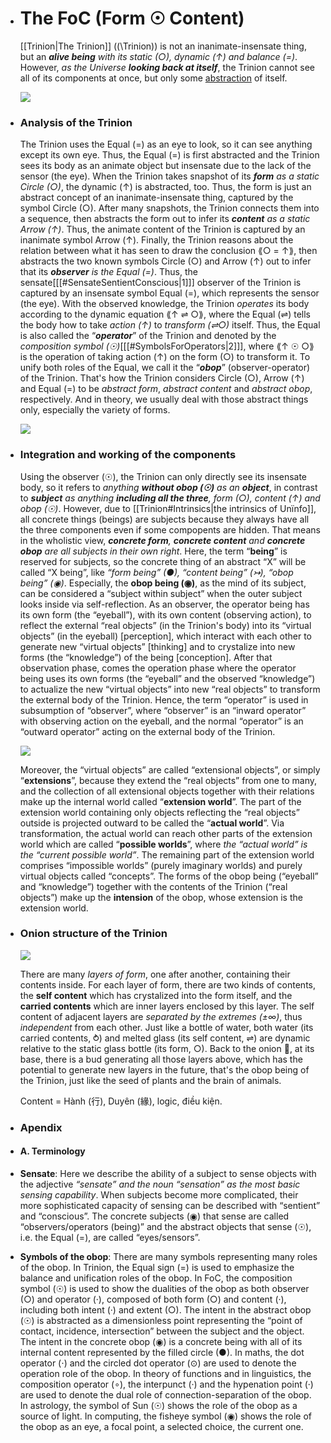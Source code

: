 

- # The FoC (Form ☉ Content)
  
  [[Trinion|The Trinion]] (\(\Trinion\)) is not an inanimate-insensate thing, but an _**alive being** with its static (○), dynamic (↑) and balance (=)_. However, _as the Universe **looking back at itself**_, the Trinion cannot see all of its components at once, but only some [abstraction](https://en.wikipedia.org/wiki/Abstraction) of itself.
  
  ![](OuroborosUniverse.png)
- ### Analysis of the Trinion
  
  The Trinion uses the Equal (=) as an eye to look, so it can see anything except its own eye. Thus, the Equal (=) is first abstracted and the Trinion sees its body as an animate object but insensate due to the lack of the sensor (the eye). When the Trinion takes snapshot of its _**form** as a static Circle (○)_, the dynamic (↑) is abstracted, too. Thus, the form is just an abstract concept of an inanimate-insensate thing, captured by the symbol Circle (○). After many snapshots, the Trinion connects them into a sequence, then abstracts the form out to infer its _**content** as a static Arrow (↑)_. Thus, the animate content of the Trinion is captured by an inanimate symbol Arrow (↑). Finally, the Trinion reasons about the relation between what it has seen to draw the conclusion ⟪○ = ↑⟫, then abstracts the two known symbols Circle (○) and Arrow (↑) out to infer that its _**observer** is the Equal (=)_. Thus, the sensate[[[#SensateSentientConscious|1]]] observer of the Trinion is captured by an insensate symbol Equal (=), which represents the sensor (the eye). With the observed knowledge, the Trinion _operates_ its body according to the dynamic equation ⟪↑ ⇌ ○⟫, where the Equal (⇌) tells the body how to take _action (↑)_ to _transform (⇌○)_ itself. Thus, the Equal is also called the “_**operator**_” of the Trinion and denoted by the _composition symbol (☉)_[[[#SymbolsForOperators|2]]], where ⟪↑ ☉ ○⟫ is the operation of taking action (↑) on the form (○) to transform it. To unify both roles of the Equal, we call it the “_**obop**_” (observer-operator) of the Trinion. That's how the Trinion considers Circle (○), Arrow (↑) and Equal (=) to be _abstract form_, _abstract content_ and _abstract obop_, respectively. And in theory, we usually deal with those abstract things only, especially the variety of forms.
  
  ![](pub%204.png)
- ### Integration and working of the components
  
  Using the observer (☉), the Trinion can only directly see its insensate body, so it refers to _anything **without obop (☉)** as an **object**_, in contrast to _**subject** as anything **including all the three**, form (○), content (↑) and obop (☉)_. However, due to [[Trinion#Intrinsics|the intrinsics of Unïnfo]], all concrete things (beings) are subjects because they always have all the three components even if some compopents are hidden. That means in the wholistic view, _**concrete form**, **concrete content** and **concrete obop** are all subjects in their own right_. Here, the term “**being**” is reserved for subjects, so the concrete thing of an abstract “X” will be called “X being”, like _“form being” (●), “content being” (↣), “obop being” (◉)_. Especially, the **obop being (◉)**, as the mind of its subject, can be considered a “subject within subject” when the outer subject looks inside via self-reflection. As an observer, the operator being has its own form (the “eyeball”), with its own content (observing action), to reflect the external “real objects” (in the Trinion's body) into its “virtual objects” (in the eyeball) [perception], which interact with each other to generate new “virtual objects” [thinking] and to crystalize into new forms (the “knowledge”) of the being [conception]. After that observation phase, comes the operation phase where the operator being uses its own forms (the “eyeball” and the observed “knowledge”) to actualize the new “virtual objects” into new “real objects” to transform the external body of the Trinion. Hence, the term “operator” is used in subsumption of “observer”, where “observer” is an “inward operator” with observing action on the eyeball, and the normal “operator” is an “outward operator” acting on the external body of the Trinion.
  
  ![](pub%205.png)
  
  Moreover, the “virtual objects” are called “extensional objects”, or simply “**extensions**”, because they extend the “real objects” from one to many, and the collection of all extensional objects together with their relations make up the internal world called “**extension world**”. The part of the extension world containing only objects reflecting the “real objects” outside is projected outward to be called the “**actual world**”. Via transformation, the actual world can reach other parts of the extension world which are called “**possible worlds**”, where _the “actual world” is the “current possible world”_. The remaining part of the extension world comprises “impossible worlds” (purely imaginary worlds) and purely virtual objects called “concepts”. The forms of the obop being (“eyeball” and “knowledge”) together with the contents of the Trinion (“real objects”) make up the **intension** of the obop, whose extension is the extension world.
- ### Onion structure of the Trinion
  
  ![](Trinion-onion.png)
  
  There are many _layers of form_, one after another, containing their contents inside. For each layer of form, there are two kinds of contents, the **self content** which has crystalized into the form itself, and the **carried contents** which are inner layers enclosed by this layer. The self content of adjacent layers are _separated by the extremes (±∞)_, thus _independent_ from each other. Just like a bottle of water, both water (its carried contents, ⥁) and melted glass (its self content, ⇌) are dynamic relative to the static glass bottle (its form, ○). Back to the onion 🧅, at its base, there is a bud generating all those layers above, which has the potential to generate new layers in the future, that's the obop being of the Trinion, just like the seed of plants and the brain of animals.
  
  Content = Hành (行), Duyên (緣), logic, điều kiện.
- ### Apendix
- #### A. Terminology
- **Sensate**: Here we describe the ability of a subject to sense objects with the adjective _“sensate” and the noun “sensation” as the most basic sensing capability_. When subjects become more complicated, their more sophisticated capacity of sensing can be described with “sentient” and “conscious”. The concrete subjects (◉) that sense are called “observers/operators (being)” and the abstract objects that sense (☉), i.e. the Equal (=), are called “eyes/sensors”.
- **Symbols of the obop**: There are many symbols representing many roles of the obop. In Trinion, the Equal sign (=) is used to emphasize the balance and unification roles of the obop. In FoC, the composition symbol (☉) is used to show the dualities of the obop as both observer (○) and operator (·), composed of both form (○) and content (·), including both intent (·) and extent (○). The intent in the abstract obop (☉) is abstracted as a dimensionless point representing the “point of contact, incidence, intersection” between the subject and the object. The intent in the concrete obop (◉) is a concrete being with all of its internal content represented by the filled circle (●). In maths, the dot operator (⋅) and the circled dot operator (⊙) are used to denote the operation role of the obop. In theory of functions and in linguistics, the composition operator (∘), the interpunct (·) and the hypenation point (‧) are used to denote the dual role of connection-separation of the obop. In astrology, the symbol of Sun (☉) shows the role of the obop as a source of light. In computing, the fisheye symbol (◉) shows the role of the obop as an eye, a focal point, a selected choice, the current one.